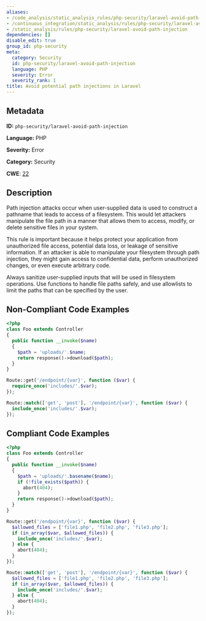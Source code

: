 ```yaml
---
aliases:
- /code_analysis/static_analysis_rules/php-security/laravel-avoid-path-injection
- /continuous_integration/static_analysis/rules/php-security/laravel-avoid-path-injection
- /static_analysis/rules/php-security/laravel-avoid-path-injection
dependencies: []
disable_edit: true
group_id: php-security
meta:
  category: Security
  id: php-security/laravel-avoid-path-injection
  language: PHP
  severity: Error
  severity_rank: 1
title: Avoid potential path injections in Laravel
---
```

<!--  SOURCED FROM https://github.com/DataDog/datadog-static-analyzer-rule-docs -->


## Metadata
**ID:** `php-security/laravel-avoid-path-injection`

**Language:** PHP

**Severity:** Error

**Category:** Security

**CWE**: [22](https://cwe.mitre.org/data/definitions/22.html)

## Description
Path injection attacks occur when user-supplied data is used to construct a pathname that leads to access of a filesystem. This would let attackers manipulate the file path in a manner that allows them to access, modify, or delete sensitive files in your system.

This rule is important because it helps protect your application from unauthorized file access, potential data loss, or leakage of sensitive information. If an attacker is able to manipulate your filesystem through path injection, they might gain access to confidential data, perform unauthorized changes, or even execute arbitrary code.

Always sanitize user-supplied inputs that will be used in filesystem operations. Use functions to handle file paths safely, and use allowlists to limit the paths that can be specified by the user.

## Non-Compliant Code Examples
```php
<?php
class Foo extends Controller
{
  public function __invoke($name)
  {
    $path = 'uploads/'.$name;
    return response()->download($path);
  }
}

Route::get('/endpoint/{var}', function ($var) {
  require_once('includes/'.$var);
});

Route::match(['get', 'post'], '/endpoint/{var}', function ($var) {
  include_once('includes/'.$var);
});

```

## Compliant Code Examples
```php
<?php
class Foo extends Controller
{
  public function __invoke($name)
  {
    $path = 'uploads/'.basename($name);
    if (!file_exists($path)) {
      abort(404);
    }
    return response()->download($path);
  }
}

Route::get('/endpoint/{var}', function ($var) {
  $allowed_files = ['file1.php', 'file2.php', 'file3.php'];
  if (in_array($var, $allowed_files)) {
    include_once('includes/'.$var);
  } else {
    abort(404);
  }
});

Route::match(['get', 'post'], '/endpoint/{var}', function ($var) {
  $allowed_files = ['file1.php', 'file2.php', 'file3.php'];
  if (in_array($var, $allowed_files)) {
    include_once('includes/'.$var);
  } else {
    abort(404);
  }
});
```

